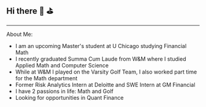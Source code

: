 ## Hi there 🧮 ⛳️ 
-------------------------------------------------------------
About Me:
- I am an upcoming Master's student at U Chicago studying Financial Math
- I recently graduated Summa Cum Laude from W&M where I studied Applied Math and Computer Science
- While at W&M I played on the Varsity Golf Team, I also worked part time for the Math department
- Former Risk Analytics Intern at Deloitte and SWE Intern at GM Financial
- I have 2 passions in life: Math and Golf
- Looking for opportunities in Quant Finance 
